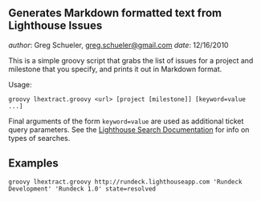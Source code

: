 Generates Markdown formatted text from Lighthouse Issues
----------------------

*author*: Greg Schueler, <greg.schueler@gmail.com>
*date*: 12/16/2010

This is a simple groovy script that grabs the list of issues for a project and milestone that you specify, and prints it out in Markdown format.

Usage:

    groovy lhextract.groovy <url> [project [milestone]] [keyword=value ...]

Final arguments of the form `keyword=value` are used as additional ticket query parameters.  See the [Lighthouse Search Documentation](http://help.lighthouseapp.com/kb/getting-started/how-do-i-search-for-tickets) for info on types of searches.

Examples
-----

    groovy lhextract.groovy http://rundeck.lighthouseapp.com 'Rundeck Development' 'Rundeck 1.0' state=resolved
